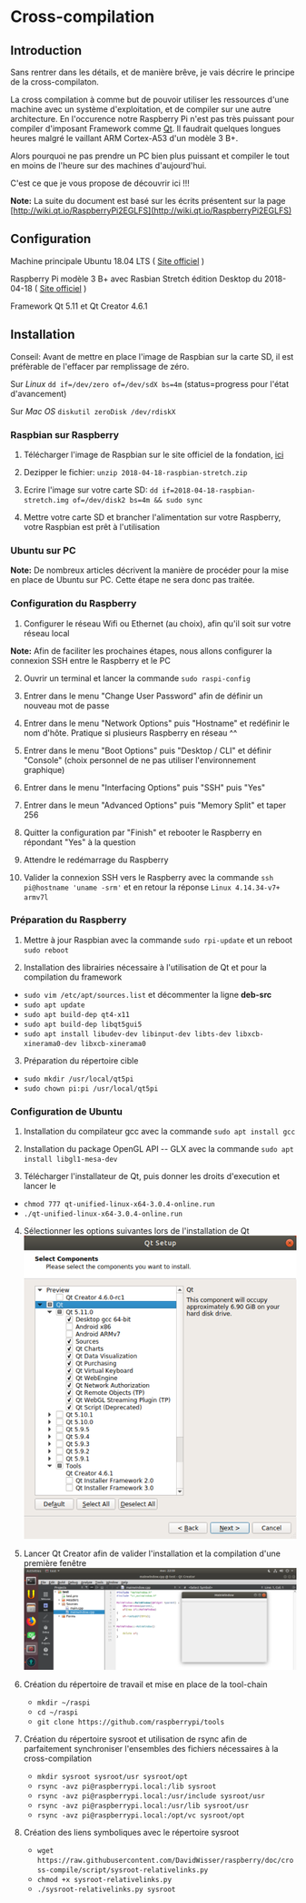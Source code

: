 #  Cross-compilation ##

## Introduction ##

Sans rentrer dans les détails, et de manière brêve, je vais décrire le principe de la cross-compilaton.

La cross compilation à comme but de pouvoir utiliser les ressources d'une machine avec un système d'exploitation, et de compiler sur une autre architecture. En l'occurence notre Raspberry Pi n'est pas très puissant pour compiler d'imposant Framework comme [Qt](https://www.qt.io/). Il faudrait quelques longues heures malgré le vaillant ARM Cortex-A53 d'un modèle 3 B+.

Alors pourquoi ne pas prendre un PC bien plus puissant et compiler le tout en moins de l'heure sur des machines d'aujourd'hui.

C'est ce que je vous propose de découvrir ici !!!

__Note:__ La suite du document est basé sur les écrits présentent sur la page [http://wiki.qt.io/RaspberryPi2EGLFS](http://wiki.qt.io/RaspberryPi2EGLFS) 

## Configuration ##

Machine principale Ubuntu 18.04 LTS ( [Site officiel](https://www.ubuntu.com/) )

Raspberry Pi modèle 3 B+ avec Rasbian Stretch édition Desktop du 2018-04-18 ( [Site officiel](https://www.raspberrypi.org/) )

Framework Qt 5.11 et Qt Creator 4.6.1

## Installation ##

Conseil: Avant de mettre en place l'image de Raspbian sur la carte SD, il est préfèrable de l'effacer par remplissage de zéro.

Sur *Linux* `dd if=/dev/zero of=/dev/sdX bs=4m` (status=progress pour l'état d'avancement)

Sur *Mac OS* `diskutil zeroDisk /dev/rdiskX`

### Raspbian sur Raspberry ###

1. Télécharger l'image de Raspbian sur le site officiel de la fondation, [ici](https://www.raspberrypi.org/downloads/raspbian/)

2. Dezipper le fichier: `unzip 2018-04-18-raspbian-stretch.zip`

3. Ecrire l'image sur votre carte SD: `dd if=2018-04-18-raspbian-stretch.img of=/dev/disk2 bs=4m && sudo sync`

4. Mettre votre carte SD et brancher l'alimentation sur votre Raspberry, votre Raspbian est prêt à l'utilisation

### Ubuntu sur PC ###

__Note:__ De nombreux articles décrivent la manière de procéder pour la mise en place de Ubuntu sur PC. Cette étape ne sera donc pas traitée.

### Configuration du Raspberry ###

1. Configurer le réseau Wifi ou Ethernet (au choix), afin qu'il soit sur votre réseau local

__Note:__ Afin de faciliter les prochaines étapes, nous allons configurer la connexion SSH entre le Raspberry et le PC

2. Ouvrir un terminal et lancer la commande `sudo raspi-config`

3. Entrer dans le menu "Change User Password" afin de définir un nouveau mot de passe

4. Entrer dans le menu "Network Options" puis "Hostname" et redéfinir le nom d'hôte. Pratique si plusieurs Raspberry en réseau ^^

5. Entrer dans le menu "Boot Options" puis "Desktop / CLI" et définir "Console" (choix personnel de ne pas utiliser l'environnement graphique)

6. Entrer dans le menu "Interfacing Options" puis "SSH" puis "Yes"

7. Entrer dans le meun "Advanced Options" puis "Memory Split" et taper 256

8. Quitter la configuration par "Finish" et rebooter le Raspberry en répondant "Yes" à la question

9. Attendre le redémarrage du Raspberry

10. Valider la connexion SSH vers le Raspberry avec la commande `ssh pi@hostname 'uname -srm'` et en retour la réponse `Linux 4.14.34-v7+ armv7l`

### Préparation du Raspberry ###

1. Mettre à jour Raspbian avec la commande `sudo rpi-update` et un reboot `sudo reboot`

2. Installation des librairies nécessaire à l'utilisation de Qt et pour la compilation du framework
- `sudo vim /etc/apt/sources.list` et décommenter la ligne **deb-src**
- `sudo apt update`
- `sudo apt build-dep qt4-x11`
- `sudo apt build-dep libqt5gui5`
- `sudo apt install libudev-dev libinput-dev libts-dev libxcb-xinerama0-dev libxcb-xinerama0`

3. Préparation du répertoire cible
- `sudo mkdir /usr/local/qt5pi`
- `sudo chown pi:pi /usr/local/qt5pi`

### Configuration de Ubuntu ###

1. Installation du compilateur gcc avec la commande `sudo apt install gcc`

2. Installation du package OpenGL API -- GLX avec la commande `sudo apt install libgl1-mesa-dev`

3. Télécharger l'installateur de Qt, puis donner les droits d'execution et lancer le
- `chmod 777 qt-unified-linux-x64-3.0.4-online.run`
- `./qt-unified-linux-x64-3.0.4-online.run`

4. Sélectionner les options suivantes lors de l'installation de Qt
![Qt installation](https://raw.githubusercontent.com/DavidWisser/raspberry/doc/cross-compile/img/qt_install.png)

5. Lancer Qt Creator afin de valider l'installation et la compilation d'une première fenêtre
![Qt Window](https://raw.githubusercontent.com/DavidWisser/raspberry/doc/cross-compile/img/qt_window.png)

6. Création du répertoire de travail et mise en place de la tool-chain
    - `mkdir ~/raspi`
    - `cd ~/raspi`
    - `git clone https://github.com/raspberrypi/tools`

7. Création du répertoire sysroot et utilisation de rsync afin de parfaitement synchroniser l'ensembles des fichiers nécessaires à la cross-compilation
    - `mkdir sysroot sysroot/usr sysroot/opt`
    - `rsync -avz pi@raspberrypi.local:/lib sysroot`
    - `rsync -avz pi@raspberrypi.local:/usr/include sysroot/usr`
    - `rsync -avz pi@raspberrypi.local:/usr/lib sysroot/usr`
    - `rsync -avz pi@raspberrypi.local:/opt/vc sysroot/opt`

8. Création des liens symboliques avec le répertoire sysroot
    - `wget https://raw.githubusercontent.com/DavidWisser/raspberry/doc/cross-compile/script/sysroot-relativelinks.py`
    - `chmod +x sysroot-relativelinks.py`
    - `./sysroot-relativelinks.py sysroot`

